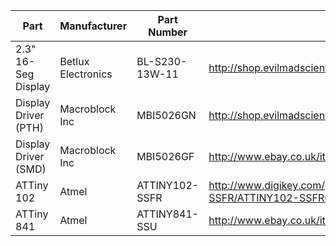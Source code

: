 | Part | Manufacturer | Part Number | Link |
|------|--------------|-------------|------|
| 2.3" 16-Seg Display | Betlux Electronics | BL-S230-13W-11 | http://shop.evilmadscientist.com/productsmenu/partsmenu/622 |
| Display Driver (PTH) | Macroblock Inc | MBI5026GN | http://shop.evilmadscientist.com/productsmenu/460 |
| Display Driver (SMD) | Macroblock Inc | MBI5026GF | http://www.ebay.co.uk/itm/360644694181 |
| ATTiny 102 | Atmel | ATTINY102-SSFR | http://www.digikey.com/product-detail/en/atmel/ATTINY102-SSFR/ATTINY102-SSFRCT-ND/6134735 |
| ATTiny 841 | Atmel | ATTINY841-SSU | http://www.ebay.co.uk/itm/171664717505 |
